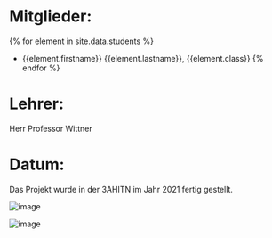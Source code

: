 # Mitglieder:
{% for element in site.data.students %}
- {{element.firstname}} {{element.lastname}}, {{element.class}}
{% endfor %}

# Lehrer:
Herr Professor Wittner

# Datum:
Das Projekt wurde in der 3AHITN im Jahr 2021 fertig gestellt.

![image](https://user-images.githubusercontent.com/95867717/199699267-5ed642af-b551-4744-9b41-3cdd068af44c.png)

![image](https://user-images.githubusercontent.com/95867717/199699338-5a62fdb7-8e4a-4109-8b66-61c2500af68e.png)
